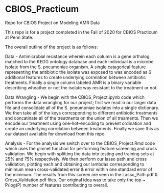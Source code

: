# CBIOS_Practicum
Repo for CBIOS Project on Modeling AMR Data

This repo is for a project completed in the Fall of 2020 for CBIOS Practicum at Penn State.

The overall outline of the project is as follows:

  Data - Antimicrobial resistance wherein each column is a gene ortholog matched to the KEGG ontology database and each individual is a microbe isolate from the S. pneumoniae organism. A single catagorical feature representing the antibiotic the isolate was exposed to was encoded as 6 additional features to create underlying correlation between antibiotic treatments. Finally a single column labeled AMR is a binary variable describing wheather or not the isolate was resistant to the treatment or not.
         
  Data Wrangling - We begin with the CBIOS_Project.ipynb code which performs the data wrangling for our project; first we read in our larger data file and consolidate all of the S. pneumoniae isolates into a single dictionary. We then take all of the keys corresponding to different antibiotic treatments and concatinate all of the treatments on the union of all treaments. Then we encode our treatment using one-hot-encoding to prevent ordination and create an underlying correlation between treatments. Finally we save this as our dataset available for download from this repo
                   
  Analysis - For the analysis we switch over to the CBIOS_Project.Rmd code which uses the glmnet function for performing feature screening and cross validation. We begin with splitting the data into testing and training sets at 25% and 75% respectively. We then perform our lasso path and cross validation, plotting each and obtaining our lambdas corresponding to minimum mean cross-validated error & error within one standard error of the minimum. The results from this screen are seen in the Lasso_Path.pdf & Cross_Validation.pdf files. Our original idea was to take only the top ~ P/log(P) number of features contributing to overall.
            

